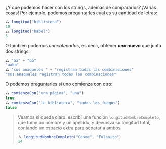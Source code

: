 ¿Y que podemos hacer con los strings, además de compararlos? ¡Varias cosas! Por ejemplo, podemos preguntarles cual es su cantidad de letras:

```javascript
ム longitud("biblioteca")
10
ム longitud("babel")
5
```

O también podemos _concatenarlos_, es decir, obtener **uno nuevo** que junta dos strings:

```javascript
ム "aa" + "bb"
"aabb"
ム "sus anaqueles " + "registran todas las combinaciones"
"sus anaqueles registran todas las combinaciones"
```

O podemos preguntarles si uno comienza con otro:

```javascript
ム comienzaCon("una página", "una")
true
ム comienzaCon("la biblioteca", "todos los fuegos")
false
```

> Veamos si queda claro: escribí una función `longitudNombreCompleto`, que tome un nombre y un apellido, y devuelva su longitud total, contando un espacio extra para separar a ambos:
>
>```javascript
> ム longitudNombreCompleto("Cosme", "Fulanito")
>14
>```